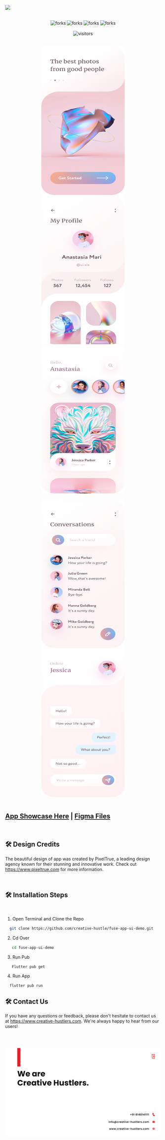 ![](https://socialify.git.ci/creative-hustle/fuse-app-ui-demo/image?forks=1&logo=https%3A%2F%2Fgithub.com%2Fcreative-hustle%2Ffuse-app-ui-demo%2Fblob%2Fmain%2Fmedia%2Flogo.png%3Fraw%3Dtrue&name=1&pulls=1&stargazers=1&theme=Light)

<br/>

<!-------------Swags------------------------->

<div align="center">


<img src="https://forthebadge.com/images/badges/built-with-love.svg" alt=" forks"/>
<img src="https://forthebadge.com/images/badges/built-by-developers.svg" alt=" forks"/>
<img src="https://forthebadge.com/images/badges/makes-people-smile.svg" alt=" forks"/>
<img src="https://forthebadge.com/images/badges/powered-by-coffee.svg" alt=" forks"/>

</div>
<br/>
<div align="center">
<img src="https://komarev.com/ghpvc/?username=fuse-app-ui-demo&style=for-the-badge&label=EXPLORED+BY&color=brightgreen" height="35" alt="visitors"/>
</div>
<br/>
<div align="center">


<br>
  <tr>
    <td><img src="https://raw.githubusercontent.com/creative-hustle/fuse-app-ui-demo/main/media/1.png" width=270 height=480></td>
    <td><img src="https://raw.githubusercontent.com/creative-hustle/fuse-app-ui-demo/main/media/2.png" width=270 height=480></td>
    <td><img src="https://raw.githubusercontent.com/creative-hustle/fuse-app-ui-demo/main/media/3.png" width=270 height=480></td>
  </tr>
  <br>
  <br>
   <tr>
    <td><img src="https://raw.githubusercontent.com/creative-hustle/fuse-app-ui-demo/main/media/4.png" width=270 height=480></td>
    <td><img src="https://raw.githubusercontent.com/creative-hustle/fuse-app-ui-demo/main/media/5.png" width=270 height=480></td>
  </tr>
</div>
<br/>


## [App Showcase Here](https://play.google.com/store/apps/details?id=com.ch.fuse) | [Figma Files](https://www.figma.com/file/juhTzTvR2B9h5TTGtUfgFQ/Social-Mobile-App-UI-Kit?node-id=0%3A1&t=Gy7rziZjAJvFIcGF-1)


<br/>

## 🛠️ Design Credits

The beautiful design of app was created by PixelTrue, a leading design agency known for their stunning and innovative work. Check out https://www.pixeltrue.com for more information.
<!-- ## [PixelTrue](https://www.pixeltrue.com/) -->


<br/>

## 🛠️ Installation Steps


<br/>


1. Open Terminal and Clone the Repo

```bash
  git clone https://github.com/creative-hustle/fuse-app-ui-demo.git
```
2. Cd Over

```bash
   cd fuse-app-ui-demo
```
3. Run Pub
```
   Flutter pub get
```
4. Run App
```
  flutter pub run
```

## 🛠️ Contact Us
If you have any questions or feedback, please don't hesitate to contact us at https://www.creative-hustlers.com. We're always happy to hear from our users!

<br/>
<br/>

![](https://raw.githubusercontent.com/creative-hustle/fuse-app-ui-demo/main/media/banner.png)

